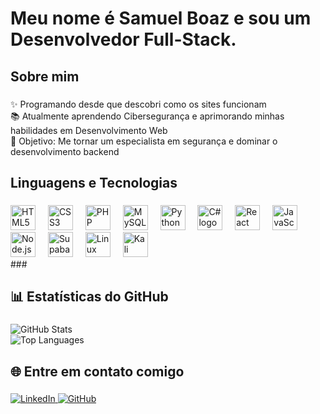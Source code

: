 <h1 align="left">Meu nome é Samuel Boaz e sou um Desenvolvedor Full-Stack.</h1>

###

<h2 align="left">Sobre mim</h2>

###

<p align="left">
✨ Programando desde que descobri como os sites funcionam <br>
📚 Atualmente aprendendo Cibersegurança e aprimorando minhas habilidades em Desenvolvimento Web <br>
🎯 Objetivo: Me tornar um especialista em segurança e dominar o desenvolvimento backend <br>
</p>

###

<h2 align="left">Linguagens e Tecnologias</h2>

###

<div align="left">
  <img src="https://cdn.jsdelivr.net/gh/devicons/devicon/icons/html5/html5-original.svg" height="40" alt="HTML5 logo" />
  <img width="12" />
  <img src="https://cdn.jsdelivr.net/gh/devicons/devicon/icons/css3/css3-original.svg" height="40" alt="CSS3 logo" />
  <img width="12" />
  <img src="https://cdn.jsdelivr.net/gh/devicons/devicon/icons/php/php-original.svg" height="40" alt="PHP logo" />
  <img width="12" />
  <img src="https://cdn.jsdelivr.net/gh/devicons/devicon/icons/mysql/mysql-original.svg" height="40" alt="MySQL logo" />
  <img width="12" />
  <img src="https://cdn.jsdelivr.net/gh/devicons/devicon/icons/python/python-original.svg" height="40" alt="Python logo" />
  <img width="12" />
  <img src="https://cdn.jsdelivr.net/gh/devicons/devicon/icons/csharp/csharp-original.svg" height="40" alt="C# logo" />
  <img width="12" />
  <img src="https://cdn.jsdelivr.net/gh/devicons/devicon/icons/react/react-original.svg" height="40" alt="React logo" />
  <img width="12" />
  <img src="https://cdn.jsdelivr.net/gh/devicons/devicon/icons/javascript/javascript-original.svg" height="40" alt="JavaScript logo" />
  <img width="12" />
  <img src="https://cdn.jsdelivr.net/gh/devicons/devicon/icons/nodejs/nodejs-original.svg" height="40" alt="Node.js logo" />
  <img width="12" />
  <img src="https://logowik.com/content/uploads/images/supabase-icon9119.logowik.com.webp" height="40" alt="Supabase logo" />
  <img width="12" />
  <img src="https://cdn.jsdelivr.net/gh/devicons/devicon/icons/linux/linux-original.svg" height="40" alt="Linux logo" />
  <img width="12" />
  <img src="https://github.com/user-attachments/assets/ede45234-a6e6-4f90-b4f9-e41078509dbf" height="40" alt="Kali Linux logo" />
</div>
###

<h2 align="left">📊 Estatísticas do GitHub</h2>

###

<div align="left">
  <img src="https://github-readme-stats.vercel.app/api?username=Samu3lb0az&show_icons=true&theme=dark" alt="GitHub Stats" />
  <br>
  <img src="https://github-readme-stats.vercel.app/api/top-langs/?username=Samu3lb0az&layout=compact&theme=dark" alt="Top Languages" />
</div>

###

<h2 align="left">🌐 Entre em contato comigo</h2>

###

<p align="left">
  <a href="https://www.linkedin.com/in/samuel-boaz-gon%C3%A7alves/" target="_blank">
    <img src="https://img.shields.io/badge/LinkedIn-0077B5?style=for-the-badge&logo=linkedin&logoColor=white" alt="LinkedIn">
  </a>
  <a href="https://github.com/Samu3lb0az" target="_blank">
    <img src="https://img.shields.io/badge/GitHub-181717?style=for-the-badge&logo=github&logoColor=white" alt="GitHub">
  </a>
</p>
